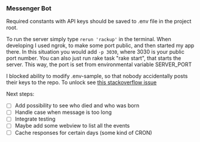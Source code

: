 ### Messenger Bot
Required constants with API keys should be saved to .env file in the project root.

To run the server simply type `rerun 'rackup'` in the terminal. When developing I used ngrok, to make some port public, and then started my app there. In this situation you would add `-p 3030`, where 3030 is your public port number. You can also just run rake task "rake start", that starts the server. This way, the port is set from environmental variable SERVER_PORT

I blocked ability to modify .env-sample, so that nobody accidentally posts their keys to the repo. To unlock see [this stackoverflow issue](https://stackoverflow.com/questions/4348590/how-can-i-make-git-ignore-future-revisions-to-a-file)

Next steps:
- [ ] Add possibility to see who died and who was born
- [ ] Handle case when message is too long
- [ ] Integrate testing
- [ ] Maybe add some webview to list all the events
- [ ] Cache responses for certain days (some kind of CRON)